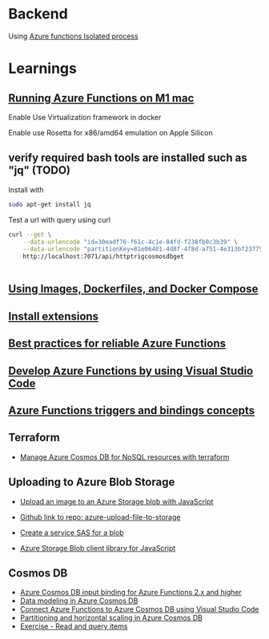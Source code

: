 # Backend
Using [Azure functions Isolated process](https://learn.microsoft.com/en-us/azure/azure-functions/dotnet-isolated-process-guide)


# Learnings
## [Running Azure Functions on M1 mac](https://jimbobbennett.dev/blogs/azure-functions-python-m1/)
Enable Use Virtualization framework in docker

Enable use Rosetta for x86/amd64 emulation on Apple Silicon

## verify required bash tools are installed such as "jq" (TODO)
Install with 
```bash
sudo apt-get install jq
```

Test a url with query using curl
```bash
curl --get \
    --data-urlencode "id=30eadf76-f61c-4c1e-84fd-f238fb0c3b39" \
    --data-urlencode "partitionKey=81e06401-4d8f-4f8d-a751-4e313bf23775" \
    http://localhost:7071/api/httptrigcosmosdbget
    
```


## [Using Images, Dockerfiles, and Docker Compose](https://containers.dev/guide/dockerfile)

## [Install extensions](https://learn.microsoft.com/en-us/azure/azure-functions/functions-run-local?tabs=linux%2Cportal%2Cv2%2Cbash&pivots=programming-language-csharp#install-extensions)

## [Best practices for reliable Azure Functions](https://learn.microsoft.com/en-us/azure/azure-functions/functions-best-practices?tabs=csharp)

## [Develop Azure Functions by using Visual Studio Code](https://learn.microsoft.com/en-us/azure/azure-functions/functions-develop-vs-code?tabs=csharp)

## [Azure Functions triggers and bindings concepts](https://learn.microsoft.com/en-us/azure/azure-functions/functions-triggers-bindings?tabs=csharp#supported-bindings)

## Terraform
- [Manage Azure Cosmos DB for NoSQL resources with terraform](https://learn.microsoft.com/en-us/azure/cosmos-db/nosql/manage-with-terraform)

## Uploading to Azure Blob Storage
- [Upload an image to an Azure Storage blob with JavaScript](https://learn.microsoft.com/en-us/azure/developer/javascript/tutorial/browser-file-upload-azure-storage-blob?tabs=github-codespaces)

- [Github link to repo: azure-upload-file-to-storage](https://github.com/vitaovich/azure-typescript-e2e-apps/tree/main/azure-upload-file-to-storage)

- [Create a service SAS for a blob](https://learn.microsoft.com/en-us/azure/storage/blobs/sas-service-create-dotnet#create-a-service-sas-for-a-blob)

- [Azure Storage Blob client library for JavaScript](https://github.com/Azure/azure-sdk-for-js/tree/main/sdk/storage/storage-blob#with-sas-token)

## Cosmos DB
- [Azure Cosmos DB input binding for Azure Functions 2.x and higher](https://learn.microsoft.com/en-us/azure/azure-functions/functions-bindings-cosmosdb-v2-input?tabs=python-v2%2Cin-process%2Cextensionv4&pivots=programming-language-csharp)
- [Data modeling in Azure Cosmos DB](https://learn.microsoft.com/en-us/azure/cosmos-db/nosql/modeling-data)
- [Connect Azure Functions to Azure Cosmos DB using Visual Studio Code](https://learn.microsoft.com/en-us/azure/azure-functions/functions-add-output-binding-cosmos-db-vs-code?tabs=in-process%2Cv1&pivots=programming-language-csharp)
- [Partitioning and horizontal scaling in Azure Cosmos DB](https://learn.microsoft.com/en-us/azure/cosmos-db/partitioning-overview)
- [Exercise - Read and query items](https://learn.microsoft.com/en-us/training/modules/build-dotnet-app-azure-cosmos-db-nosql/6-exercise-read-query?tabs=run-app)